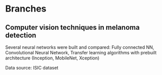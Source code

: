 # Branches

## Computer vision techniques in melanoma detection 
Several neural networks were built and compared: Fully connected NN, Convolutional Neural Network, Transfer learning algorithms with prebuilt architecture (Inception, MobileNet, Xception)

Data source: ISIC dataset 
